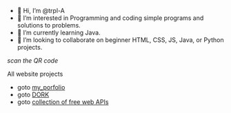 - 👋 Hi, I’m @trpl-A
- 👀 I’m interested in Programming and coding simple programs and solutions to problems. 
- 🌱 I’m currently learning Java. 
- 💞️ I’m looking to collaborate on beginner HTML, CSS, JS, Java, or Python projects.
  
_scan the QR code_

All website projects

- goto <a href="http://trpl-a.github.io/Web_virtual_card" target="blank">my_porfolio</a>
- goto <a href="https://trpl-a.github.io/Web_dork/">DORK</a>
- goto <a href="https://trpl-a.github.io/Web_using_apis/">collection of free web APIs</a>
<!---
trpl-A/trpl-A is a ✨ special ✨ repository because its `README.md` (this file) appears on your GitHub profile.
You can click the Preview link to take a look at your changes.
--->
